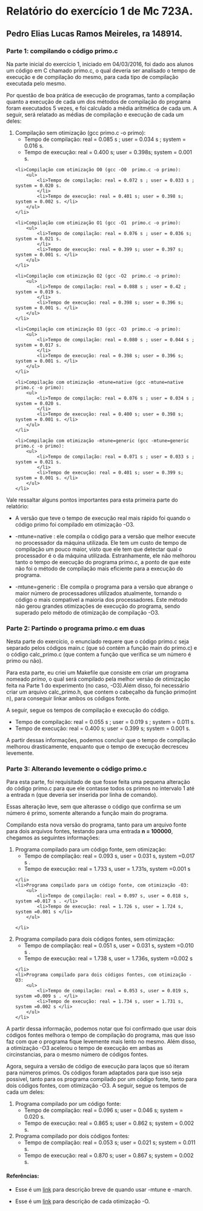 <h1>Relatório do exercício 1 de Mc 723A.</h1>
<h2>Pedro Elias Lucas Ramos Meireles,  ra 148914.</h2>
<h3>Parte 1: compilando o código primo.c</h3>

<p>Na parte inicial do exercício 1, iniciado em 04/03/2016, foi dado aos alunos um código em C chamado primo.c, o qual deveria ser analisado o tempo de execução e de compilação do mesmo, para cada tipo de compilação executada pelo mesmo. </p>

<p>Por questão de boa prática de execução de programas, tanto a compilação quanto a execução de cada um dos métodos de compilação do programa foram executados 5 vezes, e foi calculado a média aritmética de cada um. A seguir, será relatado as médias de compilação e execução de cada um deles:</p>

<ol>
	<li>Compilação sem otimização (gcc primo.c -o primo):
		<ul>
			<li>Tempo de compilação: real = 0.085 s ; user = 0.034 s  ; system = 0.016 s. </li>
			<li>Tempo de execução: real = 0.400 s; user = 0.398s; system = 0.001 s. </li>
		</ul>
	</li>

	<li>Compilação com otimização O0 (gcc -O0  primo.c -o primo):
		<ul>
			<li>Tempo de compilação: real = 0.072 s ; user = 0.033 s ; system = 0.020 s.
			</li>
			<li>Tempo de execução: real = 0.401 s; user = 0.398 s; system = 0.002 s. </li>
		</ul>
	</li>

	<li>Compilação com otimização O1 (gcc -O1  primo.c -o primo):
		<ul>
			<li>Tempo de compilação: real = 0.076 s ; user = 0.036 s; system = 0.021 s.
			</li>
			<li>Tempo de execução: real = 0.399 s; user = 0.397 s; system = 0.001 s. </li>
		</ul>
	</li>
	
	<li>Compilação com otimização O2 (gcc -O2  primo.c -o primo):
		<ul>
			<li>Tempo de compilação: real = 0.088 s ; user = 0.42 ; system = 0.019 s.
			</li>
			<li>Tempo de execução: real = 0.398 s; user = 0.396 s; system = 0.001 s. </li>
		</ul>
	</li>
	
	<li>Compilação com otimização O3 (gcc -O3  primo.c -o primo):
		<ul>
			<li>Tempo de compilação: real = 0.080 s ; user = 0.044 s ; system = 0.017 s.
			</li>
			<li>Tempo de execução: real = 0.398 s; user = 0.396 s; system = 0.001 s. </li>
		</ul>
	</li>
	
	<li>Compilação com otimização -mtune=native (gcc -mtune=native  primo.c -o primo):
		<ul>
			<li>Tempo de compilação: real = 0.076 s ; user = 0.034 s ; system = 0.020 s.
			</li>
			<li>Tempo de execução: real = 0.400 s; user = 0.398 s; system = 0.001 s. </li>
		</ul>
	</li>
	
	<li>Compilação com otimização -mtune=generic (gcc -mtune=generic  primo.c -o primo):
		<ul>
			<li>Tempo de compilação: real = 0.071 s ; user = 0.033 s ; system = 0.021 s.
			</li>
			<li>Tempo de execução: real = 0.401 s; user = 0.399 s; system = 0.001 s. </li>
		</ul>
	</li>
	
	

</ol>

<p>Vale ressaltar alguns pontos importantes para esta primeira parte do relatório: </p>

<ul>
   <li>
      <p>A versão que teve o tempo de execução real mais rápido foi quando o código primo foi compilado em otimização -O3.  </p>
   </li>
   <li>
      <p>-mtune=native : ele compila o código para a versão que melhor execute no processador da máquina utilizada. Ele tem um custo de tempo de compilação um pouco maior, visto que ele tem que detectar qual o processador é o da máquina utilizada. Estranhamente, ele não melhorou tanto o tempo de execução do programa primo.c, a ponto de que este não foi o método de compilação mais eficiente para a execução do programa. </p>
     
   </li>
   <li>
      <p>-mtune=generic : Ele compila o programa para a versão que abrange o maior número de processadores utilizados atualmente, tornando o código o mais compativel a maioria dos processadores. Este método não gerou grandes otimizações de execução do programa, sendo superado pelo método de otimização de compilação -O3.  </p>
   </li>
</ul>

<h3>Parte 2: Partindo o programa primo.c em duas </h3>
<p>Nesta parte do exercício, o enunciado requere que o código primo.c seja separado pelos códigos main.c (que só contém a função main do primo.c) e o código calc_primo.c (que contem a função que verifica se um número é primo ou não).</p>
<p>Para esta parte, eu criei um Makefile que consiste em criar um programa nomeado <em>primo</em>, o qual será compilado pela melhor versão de otimização feita na Parte 1 do experimento (no caso, -O3).Além disso, foi necessário criar um arquivo calc_primo.h, que contem o cabeçalho da função primo(int n), para conseguir linkar ambos os códigos fonte.</p>
<p>A seguir, segue os tempos de compilação e execução do código.</p>
<ul>
   <li> Tempo de compilação: real = 0.055 s ; user = 0.019 s ; system = 0.011 s. </li>
	<li>Tempo de execução: real = 0.400 s; user = 0.399 s; system = 0.001 s. </li>

</ul>
<p>A partir dessas informações, podemos concluir que o tempo de compilação melhorou drasticamente, enquanto que o tempo de execução decresceu levemente. </p>


<h3>Parte 3: Alterando levemente o código primo.c</h3>

<p>Para esta parte, foi requisitado de que fosse feita uma pequena alteração do código primo.c para que ele contasse todos os primos no intervalo 1 até a entrada n (que deveria ser inserida por linha de comando).</p>

<p>Essas alteração leve, sem que alterasse o código que confirma se um número é primo, somente alterando a função main do programa. </p>

<p>Compilando esta nova versão do programa, tanto para um arquivo fonte para dois arquivos fontes, testando para uma entrada <strong>n = 100000</strong>, chegamos as seguintes informações:</p>
<ol>
<li>Programa compilado para um código fonte, sem otimização:
		<ul>
			<li>Tempo de compilação: real = 0.093 s, user = 0.031 s, system =0.017 s . </li>
			<li>Tempo de execução: real = 1.733 s, user = 1.731s, system =0.001 s </li>
		</ul>
	
	</li>
	<li>Programa compilado para um código fonte, com otimização -O3:
		<ul>
			<li>Tempo de compilação: real = 0.097 s, user = 0.018 s, system =0.017 s . </li>
			<li>Tempo de execução: real = 1.726 s, user = 1.724 s, system =0.001 s </li>
		</ul>
	
	</li>
<li>Programa compilado para dois códigos fontes, sem otimização:
		<ul>
			<li>Tempo de compilação: real = 0.051 s, user = 0.031 s, system =0.010 s . </li>
			<li>Tempo de execução: real = 1.738 s, user = 1.736s, system =0.002 s </li>
		</ul>
	
	</li>
	<li>Programa compilado para dois códigos fontes, com otimização -O3:
		<ul>
			<li>Tempo de compilação: real = 0.053 s, user = 0.019 s, system =0.009 s . </li>
			<li>Tempo de execução: real = 1.734 s, user = 1.731 s, system =0.002 s </li>
		</ul>
	</li>
</ol>

<p>A partir dessa informação, podemos notar que foi confirmado que usar dois códigos fontes melhora o tempo de compilação do programa, mas que isso faz com que o programa fique levemente mais lento no mesmo. Além disso, a otimização -O3 acelerou o tempo de execução em ambas as circinstancias, para o mesmo número de códigos fontes.</p>

<p>Agora, seguira a versão de código de execução para laços que só iteram para números primos. Os códigos foram adaptados para que isso seja possivel, tanto para os programa compilado por um código fonte, tanto para dois códigos fontes, com otimização -O3. A seguir, segue os tempos de cada um deles: </p>
<ol>
   <li> Programa compilado por um código fonte:
   <ul>
      <li> Tempo de compilação: real = 0.096 s; user = 0.046 s; system = 0.020 s. </li>
      <li> Tempo de execução: real = 0.865 s; user = 0.862 s; system = 0.002 s. </li>
   </ul>
   </li>
   <li> Programa compilado por dois códigos fontes:
   <ul>
      <li> Tempo de compilação: real = 0.053 s; user = 0.021 s; system = 0.011 s. </li>
      <li> Tempo de execução: real = 0.870 s; user = 0.867 s; system = 0.002 s. </li>
   </ul>
   </li>
</ol>


<h4>Referências: </h4>
<ul>
     <li><p>Esse é um <a href = "http://sdf.org/~riley/blog/2014/10/30/march-mtune/" title ="-march -mtune, What's the Difference?" > link</a> para descrição breve de quando usar -mtune e -march.</p> 
   </li>
   <li> <p>Esse é um <a href = "https://gcc.gnu.org/onlinedocs/gcc/Optimize-Options.html" title = "Options That Control Optimization" > link</a> para descrição de cada otimização -O. </p>
   </li>
</ul>
